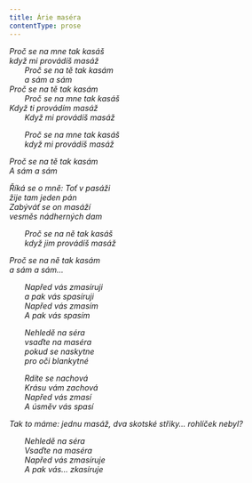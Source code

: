 ```yaml
---
title: Árie maséra
contentType: prose
---
```


<section>

_Proč se na mne tak kasáš  
když mi provádíš masáž  
       Proč se na tě tak kasám  
       a sám a sám  
Proč se na tě tak kasám  
       Proč se na mne tak kasáš  
Když ti provádím masáž  
       Když mi provádíš masáž_

       _Proč se na mne tak kasáš  
       když mi provádíš masáž_

_Proč se na tě tak kasám  
A sám a sám_

_Říká se o mně: Toť v pasáži  
žije tam jeden pán  
Zabýváť se on masáží  
vesměs nádherných dam_

       _Proč se na ně tak kasáš  
       když jim provádíš masáž_

_Proč se na ně tak kasám  
a sám a sám…_

       _Napřed vás zmasíruji  
       a pak vás spasíruji  
       Napřed vás zmasím  
       A pak vás spasím_

       _Nehledě na séra  
       vsaďte na maséra  
       pokud se naskytne  
       pro oči blankytné_

       _Rdíte se nachová  
       Krásu vám zachová  
       Napřed vás zmasí  
       A úsměv vás spasí_

_Tak to máme: jednu _masáž_, _dva skotské střiky_… _rohlíček nebyl_?_

       _Nehledě na séra  
       Vsaďte na maséra  
       Napřed vás zmasíruje  
       A pak vás… zkasíruje_

</section>
